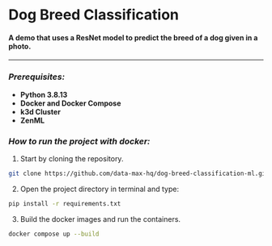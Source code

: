 # Dog Breed Classification
#### A demo that uses a ResNet model to predict the breed of a dog given in a photo.

---

### *Prerequisites:*
- **Python 3.8.13**
- **Docker and Docker Compose**
- **k3d Cluster**
- **ZenML**


### *How to run the project with docker:*

1. Start by cloning the repository.
```bash
git clone https://github.com/data-max-hq/dog-breed-classification-ml.git
```
2. Open the project directory in terminal and type:
```bash
pip install -r requirements.txt
```
3. Build the docker images and run the containers.
```bash
docker compose up --build
```

<!-- # Model link -> https://drive.google.com/file/d/14vhLCEYqkYKIQJ3buY-bKJhjiUtGPJhX/view?usp=sharing -->